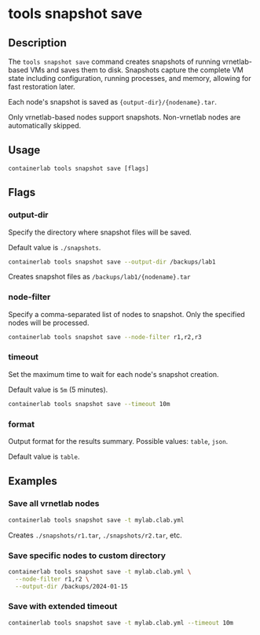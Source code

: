 # tools snapshot save

## Description

The `tools snapshot save` command creates snapshots of running vrnetlab-based VMs and saves them to disk. Snapshots capture the complete VM state including configuration, running processes, and memory, allowing for fast restoration later.

Each node's snapshot is saved as `{output-dir}/{nodename}.tar`.

Only vrnetlab-based nodes support snapshots. Non-vrnetlab nodes are automatically skipped.

## Usage

`containerlab tools snapshot save [flags]`

## Flags

### output-dir

Specify the directory where snapshot files will be saved.

Default value is `./snapshots`.

```bash
containerlab tools snapshot save --output-dir /backups/lab1
```

Creates snapshot files as `/backups/lab1/{nodename}.tar`

### node-filter

Specify a comma-separated list of nodes to snapshot. Only the specified nodes will be processed.

```bash
containerlab tools snapshot save --node-filter r1,r2,r3
```

### timeout

Set the maximum time to wait for each node's snapshot creation.

Default value is `5m` (5 minutes).

```bash
containerlab tools snapshot save --timeout 10m
```

### format

Output format for the results summary. Possible values: `table`, `json`.

Default value is `table`.

## Examples

### Save all vrnetlab nodes

```bash
containerlab tools snapshot save -t mylab.clab.yml
```

Creates `./snapshots/r1.tar`, `./snapshots/r2.tar`, etc.

### Save specific nodes to custom directory

```bash
containerlab tools snapshot save -t mylab.clab.yml \
  --node-filter r1,r2 \
  --output-dir /backups/2024-01-15
```

### Save with extended timeout

```bash
containerlab tools snapshot save -t mylab.clab.yml --timeout 10m
```
